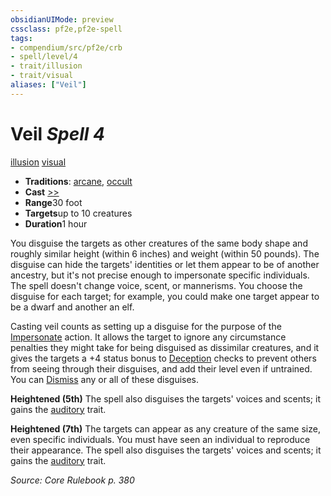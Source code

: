 ```yaml
---
obsidianUIMode: preview
cssclass: pf2e,pf2e-spell
tags:
- compendium/src/pf2e/crb
- spell/level/4
- trait/illusion
- trait/visual
aliases: ["Veil"]
---
```

# Veil *Spell 4*   
[illusion](../../Rules/traits/illusion.md)  [visual](../../Rules/traits/visual.md)  

- **Traditions**: [arcane](../../Rules/traits/arcane.md), [occult](../../Rules/traits/occult.md)
- **Cast** [>>](../../Rules/core-rulebook/chapter-9-playing-the-game.md#Actions "Two-Action") 
- **Range**30 foot
- **Targets**up to 10 creatures
- **Duration**1 hour

You disguise the targets as other creatures of the same body shape and roughly similar height (within 6 inches) and weight (within 50 pounds). The disguise can hide the targets' identities or let them appear to be of another ancestry, but it's not precise enough to impersonate specific individuals. The spell doesn't change voice, scent, or mannerisms. You choose the disguise for each target; for example, you could make one target appear to be a dwarf and another an elf.

Casting veil counts as setting up a disguise for the purpose of the [Impersonate](../../Rules/actions/impersonate.md) action. It allows the target to ignore any circumstance penalties they might take for being disguised as dissimilar creatures, and it gives the targets a +4 status bonus to [Deception](../skills.md#Deception) checks to prevent others from seeing through their disguises, and add their level even if untrained. You can [Dismiss](../../Rules/actions/dismiss.md) any or all of these disguises.

**Heightened (5th)** The spell also disguises the targets' voices and scents; it gains the [auditory](../../Rules/traits/auditory.md) trait.

**Heightened (7th)** The targets can appear as any creature of the same size, even specific individuals. You must have seen an individual to reproduce their appearance. The spell also disguises the targets' voices and scents; it gains the [auditory](../../Rules/traits/auditory.md) trait.

*Source: Core Rulebook p. 380*